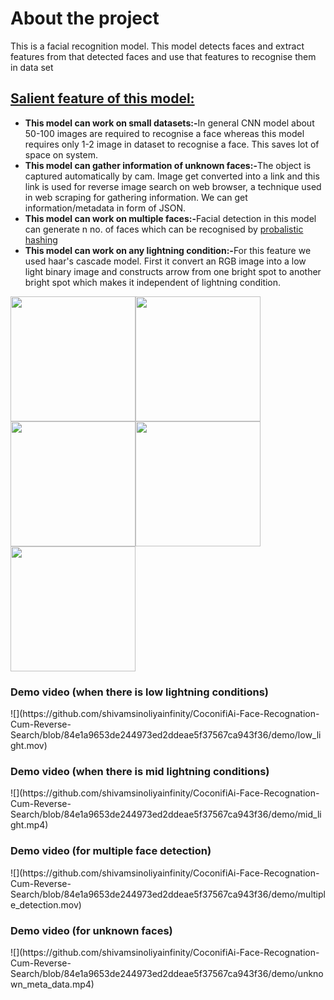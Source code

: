 <h1>About the project</h1>
<!-- <br></br> -->
<p>This is a facial recognition model. This model detects faces and extract features from that detected faces and use that features to recognise them in data set</p>
<h2><u>Salient feature of this model:</u></h2>
<ul>
    <li><strong>This model can work on small datasets:-</strong>In general CNN model about 50-100 images are required to recognise a face whereas this model requires only 1-2 image in dataset to recognise a face. This saves lot of space on system.</li>
    <li><strong>This model can gather information of unknown faces:-</strong>The object is captured automatically by cam. Image get converted into a link and this link is used for reverse image search on web browser, a technique used in web scraping for gathering information. We can get information/metadata in form of JSON. </li>
    <li><strong>This model can work on multiple faces:-</strong>Facial detection in this model can generate n no. of faces which can be recognised by <a href="https://towardsdatascience.com/hashes-power-probabilistic-data-structures-d1398d1335c6" >probalistic hashing</a> </li>
    <li><strong>This model can work on any lightning condition:-</strong>For this feature we used haar's cascade model. First it convert an RGB image into a low light binary image and constructs arrow from one bright spot to another bright spot which makes it independent of lightning condition.</li>
</ul>
<!-- <br></br> -->
<!-- <h2>Tech Stacks used</h2> -->

<img src="https://raw.githubusercontent.com/serengil/deepface/master/icon/deepface-icon-labeled.png" width="200" height="200" /><img src="https://user-images.githubusercontent.com/67586773/105040771-43887300-5a88-11eb-9f01-bee100b9ef22.png" width="200" height="200"/><img src="https://camo.githubusercontent.com/981d48e57e23a4907cebc4eb481799b5882595ea978261f22a3e131dcd6ebee6/68747470733a2f2f70616e6461732e7079646174612e6f72672f7374617469632f696d672f70616e6461732e737667" width="200" height="200"/><img src="https://opencv.org/wp-content/uploads/2022/05/logo.png" width="200" height="200"/><img src="https://camo.githubusercontent.com/30cdd34ec996c7ef9ad50fa02379e02738d27979e5aa7839899fb9e03fe65a4d/68747470733a2f2f6d65646961706970652e6465762f696d616765732f6d65646961706970655f736d616c6c2e706e67" height="200" width="200" />
<h3>Demo video (when there is low lightning conditions)</h3>
![](https://github.com/shivamsinoliyainfinity/CoconifiAi-Face-Recognation-Cum-Reverse-Search/blob/84e1a9653de244973ed2ddeae5f37567ca943f36/demo/low_light.mov)

<h3>Demo video (when there is mid lightning conditions)</h3>
![](https://github.com/shivamsinoliyainfinity/CoconifiAi-Face-Recognation-Cum-Reverse-Search/blob/84e1a9653de244973ed2ddeae5f37567ca943f36/demo/mid_light.mp4)

<h3>Demo video (for multiple face detection)</h3>
![](https://github.com/shivamsinoliyainfinity/CoconifiAi-Face-Recognation-Cum-Reverse-Search/blob/84e1a9653de244973ed2ddeae5f37567ca943f36/demo/multiple_detection.mov)


<h3>Demo video (for unknown faces)</h3>
![](https://github.com/shivamsinoliyainfinity/CoconifiAi-Face-Recognation-Cum-Reverse-Search/blob/84e1a9653de244973ed2ddeae5f37567ca943f36/demo/unknown_meta_data.mp4)
